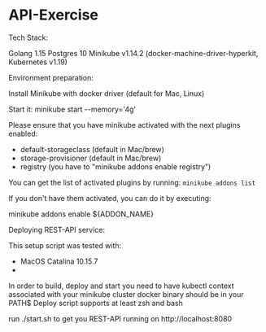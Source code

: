 # API-Exercise

Tech Stack:

Golang 1.15
Postgres 10
Minikube v1.14.2 (docker-machine-driver-hyperkit, Kubernetes v1.19)

Environment preparation:

Install Minikube with docker driver (default for Mac, Linux)

Start it: minikube start --memory='4g'

Please ensure that you have minikube activated with the next plugins enabled:

- default-storageclass (default in Mac/brew)
- storage-provisioner (default in Mac/brew)
- registry (you have to "minikube addons enable registry")

You can get the list of activated plugins by running: `minikube addons list`

If you don't have them activated, you can do it by executing:

minikube addons enable ${ADDON_NAME}

Deploying REST-API service:

This setup script was tested with:
- MacOS Catalina 10.15.7
-

In order to build, deploy and start you need to have kubectl context associated with your minikube cluster
docker binary should be in your PATH$
Deploy script supports at least zsh and bash

run ./start.sh to get you REST-API running on http://localhost:8080





